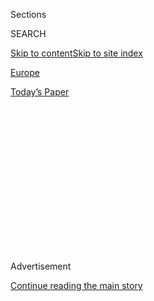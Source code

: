 <div id="app">

<div>

<div>

<div>

<div class="NYTAppHideMasthead css-1q2w90k e1suatyy0">

<div class="section css-ui9rw0 e1suatyy2">

<div class="css-eph4ug er09x8g0">

<div class="css-6n7j50">

</div>

<span class="css-1dv1kvn">Sections</span>

<div class="css-10488qs">

<span class="css-1dv1kvn">SEARCH</span>

</div>

[Skip to content](#site-content)[Skip to site
index](#site-index)

</div>

<div id="masthead-section-label" class="css-1wr3we4 eaxe0e00">

[Europe](https://www.nytimes3xbfgragh.onion/section/world/europe)

</div>

<div class="css-10698na e1huz5gh0">

</div>

</div>

<div id="masthead-bar-one" class="section hasLinks css-15hmgas e1csuq9d3">

<div class="css-uqyvli e1csuq9d0">

</div>

<div class="css-1uqjmks e1csuq9d1">

</div>

<div class="css-9e9ivx">

[](https://myaccount.nytimes3xbfgragh.onion/auth/login?response_type=cookie&client_id=vi)

</div>

<div class="css-1bvtpon e1csuq9d2">

[Today’s
Paper](https://www.nytimes3xbfgragh.onion/section/todayspaper)

</div>

</div>

</div>

</div>

<div data-aria-hidden="false">

<div id="site-content" data-role="main">

<div>

<div class="css-1aor85t" style="opacity:0.000000001;z-index:-1;visibility:hidden">

<div class="css-1hqnpie">

<div class="css-epjblv">

<span class="css-17xtcya">[Europe](/section/world/europe)</span><span class="css-x15j1o">|</span><span class="css-fwqvlz">Leaked
Recordings Lay Bare E.U. and U.S. Divisions in Goals for
Ukraine</span>

</div>

<div class="css-k008qs">

<div class="css-1iwv8en">

<span class="css-18z7m18"></span>

<div>

</div>

</div>

<span class="css-1n6z4y">https://nyti.ms/1iBDfdS</span>

<div class="css-1705lsu">

<div class="css-4xjgmj">

<div class="css-4skfbu" data-role="toolbar" data-aria-label="Social Media Share buttons, Save button, and Comments Panel with current comment count" data-testid="share-tools">

  - 
  - 
  - 
  - 
    
    <div class="css-6n7j50">
    
    </div>

  - 

</div>

</div>

</div>

</div>

</div>

</div>

<div class="css-13pd83m">

</div>

<div id="top-wrapper" class="css-1sy8kpn">

<div id="top-slug" class="css-l9onyx">

Advertisement

</div>

[Continue reading the main
story](#after-top)

<div class="ad top-wrapper" style="text-align:center;height:100%;display:block;min-height:250px">

<div id="top" class="place-ad" data-position="top" data-size-key="top">

</div>

</div>

<div id="after-top">

</div>

</div>

<div id="sponsor-wrapper" class="css-1hyfx7x">

<div id="sponsor-slug" class="css-19vbshk">

Supported by

</div>

[Continue reading the main
story](#after-sponsor)

<div id="sponsor" class="ad sponsor-wrapper" style="text-align:center;height:100%;display:block">

</div>

<div id="after-sponsor">

</div>

</div>

<div class="css-1vkm6nb ehdk2mb0">

# Leaked Recordings Lay Bare E.U. and U.S. Divisions in Goals for Ukraine

</div>

<div class="css-79elbk" data-testid="photoviewer-wrapper">

<div class="css-z3e15g" data-testid="photoviewer-wrapper-hidden">

</div>

<div class="css-1a48zt4 ehw59r15" data-testid="photoviewer-children">

![<span class="css-16f3y1r e13ogyst0" data-aria-hidden="true">Chancellor
Angela Merkel of Germany issued a sharp statement denouncing the
American diplomat's remarks on the political crisis in
Kiev.</span><span class="css-cnj6d5 e1z0qqy90" itemprop="copyrightHolder"><span class="css-1ly73wi e1tej78p0">Credit...</span><span><span>John
Macdougall/Agence France-Presse — Getty
Images</span></span></span>](https://static01.graylady3jvrrxbe.onion/images/2014/02/08/world/08ukraine4/08ukraine4-articleLarge.jpg?quality=75&auto=webp&disable=upscale)

</div>

</div>

<div class="css-xt80pu e12qa4dv0">

<div class="css-18e8msd">

<div class="css-vp77d3 epjyd6m0">

<div class="css-1baulvz">

By [<span class="css-1baulvz last-byline" itemprop="name">Alison
Smale</span>](http://www.nytimes3xbfgragh.onion/by/alison-smale)

</div>

</div>

  - Feb. 7,
    2014

  - 
    
    <div class="css-4xjgmj">
    
    <div class="css-d8bdto" data-role="toolbar" data-aria-label="Social Media Share buttons, Save button, and Comments Panel with current comment count" data-testid="share-tools">
    
      - 
      - 
      - 
      - 
        
        <div class="css-6n7j50">
        
        </div>
    
      - 
    
    </div>
    
    </div>

</div>

</div>

<div class="section meteredContent css-1r7ky0e" name="articleBody" itemprop="articleBody">

<div class="css-1fanzo5 StoryBodyCompanionColumn">

<div class="css-53u6y8">

BERLIN — “Really Pretty Stupid” was the headline chosen by the august
Frankfurter Allgemeine Zeitung on Friday to describe an editorial on the
latest eruption between the United States and Europe, this time over who
should take the lead in trying to calm the crisis in Ukraine, and how to
do it.

The headline spoke to the tensions that flared this week over the
release of a recording in which a top American diplomat disparaged the
European Union’s efforts in Ukraine. On Friday, a second recording
surfaced in which European diplomats complained about the Americans.

But it was also a reflection of the disarray that has marked much of the
West’s dealings with Ukraine since late November, when President Viktor
F. Yanukovych spurned a pact with the European Union. He then turned to
Russia for a $15 billion aid package that the Kremlin has since
suspended because of continuing antigovernment protests in Kiev, the
capital.

Ever since Ukraine became independent as the Soviet Union crumbled in
1991, the United States and Europe have had different aims for the
country, a large, troubled nation of 45 million whose very name means
“on the edge.”

</div>

</div>

<div class="css-1fanzo5 StoryBodyCompanionColumn">

<div class="css-53u6y8">

With strategic considerations uppermost in American diplomacy, the
United States helped, for instance, to rid Ukraine of old Soviet nuclear
weapons. Europe, meanwhile, saw opportunities for trade.

As the European Union expanded eastward with the inclusion of Poland and
Romania, the perception grew that neighboring Ukraine needed formal ties
to regulate commerce and legal systems to facilitate the growing
cross-border transactions. In 2012, Poland and Ukraine were even joint
hosts of the continent’s premier sports event, the European soccer
championship.

Russia, which has centuries of shared history with Ukraine and under
Vladimir V. Putin has grown ever more painfully conscious of its loss of
Soviet empire, looked on with mounting suspicion, and now seems to be
intent on exploiting Western disarray.

The release of the recordings has further roiled the waters. In the
[first one](https://www.youtube.com/watch?v=MSxaa-67yGM#t=89), posted
anonymously on YouTube, Victoria Nuland, the American assistant
secretary of state for European affairs, profanely dismissed European
efforts in Ukraine as weak and inadequate to the challenge posed by the
Kremlin.

</div>

</div>

<div class="css-1fanzo5 StoryBodyCompanionColumn">

<div class="css-53u6y8">

On Friday, a second recording was posted that featured a senior German
diplomat, Helga Schmid, complaining in her native tongue to the European
Union envoy in Kiev about “unfair” American criticism of Europe’s
diplomacy.

</div>

</div>

<div class="css-79elbk" data-testid="photoviewer-wrapper">

<div class="css-z3e15g" data-testid="photoviewer-wrapper-hidden">

</div>

<div class="css-1a48zt4 ehw59r15" data-testid="photoviewer-children">

![<span class="css-16f3y1r e13ogyst0" data-aria-hidden="true">Victoria
Nuland, the assistant secretary of state for European affairs, said her
leaked conversation was "pretty impressive
tradecraft."</span><span class="css-cnj6d5 e1z0qqy90" itemprop="copyrightHolder"><span class="css-1ly73wi e1tej78p0">Credit...</span><span>Gleb
Garanich/Reuters</span></span>](https://static01.graylady3jvrrxbe.onion/images/2014/02/08/world/08ukraine1/08ukraine1-articleLarge.jpg?quality=75&auto=webp&disable=upscale)

</div>

</div>

<div class="css-1fanzo5 StoryBodyCompanionColumn">

<div class="css-53u6y8">

“We are not in a race to be the strongest,” retorted the envoy, Jan
Tombinski, a Pole. “We have good instruments” for dealing with the
crisis.

Yes, replied Ms. Schmid, but journalists were telling European officials
that the Americans were running around saying the Europeans were weak.
So she advised Mr. Tombinski to have a word with the United States
ambassador to Ukraine, Geoffrey Pyatt, the man whom Ms. Nuland was
talking to in her recorded conversation.

While the Obama administration accused the Russians of making mischief
by recording and then posting the Nuland conversation, neither the
European Union nor Germany blamed the Kremlin for the second recording.

Illustrating how testy relations with Washington have become, Chancellor
Angela Merkel of Germany, earlier the target of American monitoring of
her cellphone, issued an unusually sharp statement saying that Ms.
Nuland’s remarks were “completely unacceptable.”

Germany, as befits its status as Europe’s largest economy and a country
with centuries of dealings with lands to its East, has been heavily
involved in the crisis over Ukraine. In a speech to the German
Parliament on Nov. 18, Ms. Merkel, herself raised in Communist East
Germany, emphasized that the Cold War should be over for everyone,
including countries once allied with Russia but now independent. She
made a forceful case for Ukraine to sign the European pact.

Julianne Smith, a former national security aide to Vice President Joseph
R. Biden Jr. who is now at the Center for a New American Security, said
there was a structural tension between the European Union and the United
States because the Americans can speak with one voice and grow impatient
waiting for decisions from a union with many voices.

</div>

</div>

<div class="css-1fanzo5 StoryBodyCompanionColumn">

<div class="css-53u6y8">

“They all have different sovereign issues, different threat perceptions,
different priorities,” she said. “As a result, there has always been
this longstanding deep frustration on the part of the United States with
the inability to get quick answers, quick responses and broker some sort
of U.S.-E.U. agreement on whatever the issue of the day might be.”

The back-and-forth this week illustrates how many interests are a part
of the mix in Ukraine — a mix that Western diplomats seem unable to keep
free of their own differences.

In the editorial with the headline “Really Pretty Stupid,” Klaus-Dieter
Frankenberger, the newspaper’s foreign editor, noted how the latest
issue had been stoked by months of “bad blood” with Washington. “You can
certainly criticize some parts of European policy toward Ukraine, but it
is not as if American diplomacy has found the font of all wisdom. In
fact, they can’t think of anything more than a few mini-sanctions
against the regime in Kiev.”

Meanwhile, Mr. Frankenberger said, Mr. Putin “should certainly be
laughing himself stupid.”

“If a top American diplomat could not care less about the Europeans,” he
added, “then he will certainly bear more easily their absence from the
opening of the Olympic Games in Sochi. And he will see in Ms. Nuland’s
remark, which Moscow presumably disseminated, a confirmation of the bad
opinion he already has of Europeans.”

The moral of the tale? “No disparaging remarks about partners on the
phone.”

</div>

</div>

</div>

<div>

</div>

<div>

</div>

<div>

</div>

<div>

<div id="bottom-wrapper" class="css-1ede5it">

<div id="bottom-slug" class="css-l9onyx">

Advertisement

</div>

[Continue reading the main
story](#after-bottom)

<div id="bottom" class="ad bottom-wrapper" style="text-align:center;height:100%;display:block;min-height:90px">

</div>

<div id="after-bottom">

</div>

</div>

</div>

</div>

</div>

## Site Index

<div>

</div>

## Site Information Navigation

  - [© <span>2020</span> <span>The New York Times
    Company</span>](https://help.nytimes3xbfgragh.onion/hc/en-us/articles/115014792127-Copyright-notice)

<!-- end list -->

  - [NYTCo](https://www.nytco.com/)
  - [Contact
    Us](https://help.nytimes3xbfgragh.onion/hc/en-us/articles/115015385887-Contact-Us)
  - [Work with us](https://www.nytco.com/careers/)
  - [Advertise](https://nytmediakit.com/)
  - [T Brand Studio](http://www.tbrandstudio.com/)
  - [Your Ad
    Choices](https://www.nytimes3xbfgragh.onion/privacy/cookie-policy#how-do-i-manage-trackers)
  - [Privacy](https://www.nytimes3xbfgragh.onion/privacy)
  - [Terms of
    Service](https://help.nytimes3xbfgragh.onion/hc/en-us/articles/115014893428-Terms-of-service)
  - [Terms of
    Sale](https://help.nytimes3xbfgragh.onion/hc/en-us/articles/115014893968-Terms-of-sale)
  - [Site
    Map](https://spiderbites.nytimes3xbfgragh.onion)
  - [Help](https://help.nytimes3xbfgragh.onion/hc/en-us)
  - [Subscriptions](https://www.nytimes3xbfgragh.onion/subscription?campaignId=37WXW)

</div>

</div>

</div>

</div>
